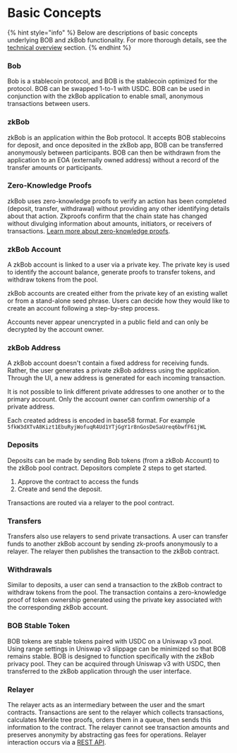 # Basic Concepts

{% hint style="info" %}
Below are descriptions of basic concepts underlying BOB and zkBob functionality. For more thorough details, see the [technical overview](broken-reference) section.
{% endhint %}

### Bob

Bob is a stablecoin protocol, and BOB is the stablecoin optimized for the protocol. BOB can be swapped 1-to-1 with USDC. BOB can be used in conjunction with the zkBob application to enable small, anonymous transactions between users.

### zkBob

zkBob is an application within the Bob protocol. It accepts BOB stablecoins for deposit, and once deposited in the zkBob app, BOB can be transferred anonymously between participants. BOB can then be withdrawn from the application to an EOA (externally owned address) without a record of the transfer amounts or participants.

### Zero-Knowledge Proofs

zkBob uses zero-knowledge proofs to verify an action has been completed (deposit, transfer, withdrawal) without providing any other identifying details about that action. Zkproofs confirm that the chain state has changed without divulging information about amounts, initiators, or receivers of transactions. [Learn more about zero-knowledge proofs](https://en.wikipedia.org/wiki/Zero-knowledge\_proof).

### zkBob Account

A zkBob account is linked to a user via a private key. The private key is used to identify the account balance, generate proofs to transfer tokens, and withdraw tokens from the pool.&#x20;

zkBob accounts are created either from the private key of an existing wallet or from a stand-alone seed phrase. Users can decide how they would like to create an account following a step-by-step process.

Accounts never appear unencrypted in a public field and can only be decrypted by the account owner.

### zkBob Address

A zkBob account doesn't contain a fixed address for receiving funds. Rather, the user generates a private zkBob address using the application. Through the UI, a new address is generated for each incoming transaction.&#x20;

It is not possible to link different private addresses to one another or to the primary account. Only the account owner can confirm ownership of a private address.

Each created address is encoded in base58 format. For example `5fkW3dXTvA8Kizt1EbuRyjWofuqR4Ud1YTjGgY1r8nGosDeSaUreq6bwfF61jWL`

### **Deposits**

Deposits can be made by sending Bob tokens (from a zkBob Account) to the zkBob pool contract. Depositors complete 2 steps to get started.&#x20;

1. Approve the contract to access the funds
2. Create and send the deposit.&#x20;

Transactions are routed via a relayer to the pool contract.

### **Transfers**

Transfers also use relayers to send private transactions. A user can transfer funds to another zkBob account by sending zk-proofs anonymously to a relayer. The relayer then publishes the transaction to the zkBob contract.

### Withdrawals

Similar to deposits, a user can send a transaction to the zkBob contract to withdraw tokens from the pool. The transaction contains a zero-knowledge proof of token ownership generated using the private key associated with the corresponding zkBob account.

### **BOB Stable Token**

BOB tokens are stable tokens paired with USDC on a Uniswap v3 pool. Using range settings in Uniswap v3 slippage can be minimized so that BOB remains stable. BOB is designed to function specifically with the zkBob privacy pool. They can be acquired through Uniswap v3 with USDC, then transferred to the  zkBob application through the user interface.

### Relayer

The relayer acts as an intermediary between the user and the smart contracts. Transactions are sent to the relayer which collects transactions, calculates Merkle tree proofs, orders them in a queue, then sends this information to the contract. The relayer cannot see transaction amounts and preserves anonymity by abstracting gas fees for operations. Relayer interaction occurs via a [REST API](../implementation/relayer-node/rest-api.md).

